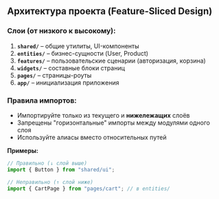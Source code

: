 ## Архитектура проекта (Feature-Sliced Design)

### Слои (от низкого к высокому):

1. **`shared/`** – общие утилиты, UI-компоненты
2. **`entities/`** – бизнес-сущности (User, Product)
3. **`features/`** – пользовательские сценарии (авторизация, корзина)
4. **`widgets/`** – составные блоки страниц
5. **`pages/`** – страницы-роуты
6. **`app/`** – инициализация приложения

### Правила импортов:

- Импортируйте только из текущего и **нижележащих** слоёв
- Запрещены "горизонтальные" импорты между модулями одного слоя
- Используйте алиасы вместо относительных путей

**Примеры:**

```ts
// Правильно (↓ слой выше)
import { Button } from "shared/ui";

// Неправильно (↑ слой ниже)
import { CartPage } from "pages/cart"; // в entities/
```
